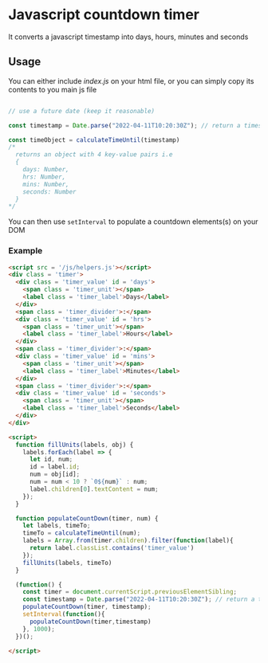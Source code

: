 # Javascript countdown timer
It converts a javascript timestamp into days, hours, minutes and seconds

## Usage

You can either include *index.js* on your html file, or you can simply copy its contents to you main js file

```javascript

// use a future date (keep it reasonable)

const timestamp = Date.parse("2022-04-11T10:20:30Z"); // return a timestamp in ms

const timeObject = calculateTimeUntil(timestamp) 
/*
  returns an object with 4 key-value pairs i.e 
  {
    days: Number, 
    hrs: Number,
    mins: Number, 
    seconds: Number
  }
*/
```

You can then use `setInterval` to populate a countdown elements(s) on your DOM

### Example

```html
<script src = '/js/helpers.js'></script>
<div class = 'timer'>
  <div class = 'timer_value' id = 'days'>
    <span class = 'timer_unit'></span>
    <label class = 'timer_label'>Days</label>
  </div>
  <span class = 'timer_divider'>:</span>
  <div class = 'timer_value' id = 'hrs'>
    <span class = 'timer_unit'></span>
    <label class = 'timer_label'>Hours</label>
  </div>
  <span class = 'timer_divider'>:</span>
  <div class = 'timer_value' id = 'mins'>
    <span class = 'timer_unit'></span>
    <label class = 'timer_label'>Minutes</label>
  </div>
  <span class = 'timer_divider'>:</span>
  <div class = 'timer_value' id = 'seconds'>
    <span class = 'timer_unit'></span>
    <label class = 'timer_label'>Seconds</label>
  </div>
</div>

<script>
  function fillUnits(labels, obj) {
    labels.forEach(label => {
      let id, num;
      id = label.id;
      num = obj[id];
      num = num < 10 ? `0${num}` : num;
      label.children[0].textContent = num;
    });
  }

  function populateCountDown(timer, num) {
    let labels, timeTo;
    timeTo = calculateTimeUntil(num);
    labels = Array.from(timer.children).filter(function(label){
      return label.classList.contains('timer_value')
    });
    fillUnits(labels, timeTo)
  }

  (function() {
    const timer = document.currentScript.previousElementSibling;
    const timestamp = Date.parse("2022-04-11T10:20:30Z"); // return a timestamp in ms
    populateCountDown(timer, timestamp);
    setInterval(function(){
      populateCountDown(timer,timestamp)
    }, 1000);            
  })();                  
                  
</script>
```


